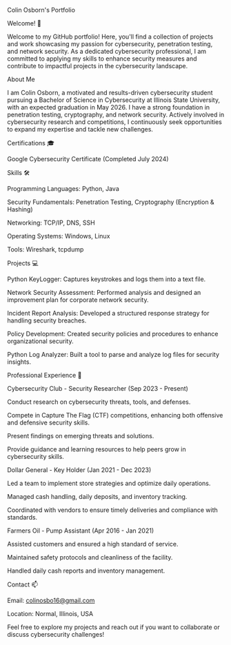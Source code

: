 Colin Osborn's Portfolio

Welcome! 👋

Welcome to my GitHub portfolio! Here, you'll find a collection of projects and work showcasing my passion for cybersecurity, penetration testing, and network security. As a dedicated cybersecurity professional, I am committed to applying my skills to enhance security measures and contribute to impactful projects in the cybersecurity landscape.

About Me

I am Colin Osborn, a motivated and results-driven cybersecurity student pursuing a Bachelor of Science in Cybersecurity at Illinois State University, with an expected graduation in May 2026. I have a strong foundation in penetration testing, cryptography, and network security. Actively involved in cybersecurity research and competitions, I continuously seek opportunities to expand my expertise and tackle new challenges.

Certifications 🎓

Google Cybersecurity Certificate (Completed July 2024)

Skills 🛠️

Programming Languages: Python, Java

Security Fundamentals: Penetration Testing, Cryptography (Encryption & Hashing)

Networking: TCP/IP, DNS, SSH

Operating Systems: Windows, Linux

Tools: Wireshark, tcpdump

Projects 💻

Python KeyLogger: Captures keystrokes and logs them into a text file.

Network Security Assessment: Performed analysis and designed an improvement plan for corporate network security.

Incident Report Analysis: Developed a structured response strategy for handling security breaches.

Policy Development: Created security policies and procedures to enhance organizational security.

Python Log Analyzer: Built a tool to parse and analyze log files for security insights.

Professional Experience 💼

Cybersecurity Club - Security Researcher (Sep 2023 - Present)

Conduct research on cybersecurity threats, tools, and defenses.

Compete in Capture The Flag (CTF) competitions, enhancing both offensive and defensive security skills.

Present findings on emerging threats and solutions.

Provide guidance and learning resources to help peers grow in cybersecurity skills.

Dollar General - Key Holder (Jan 2021 - Dec 2023)

Led a team to implement store strategies and optimize daily operations.

Managed cash handling, daily deposits, and inventory tracking.

Coordinated with vendors to ensure timely deliveries and compliance with standards.

Farmers Oil - Pump Assistant (Apr 2016 - Jan 2021)

Assisted customers and ensured a high standard of service.

Maintained safety protocols and cleanliness of the facility.

Handled daily cash reports and inventory management.

Contact 📫

Email: colinosbo16@gmail.com

Location: Normal, Illinois, USA

Feel free to explore my projects and reach out if you want to collaborate or discuss cybersecurity challenges!

